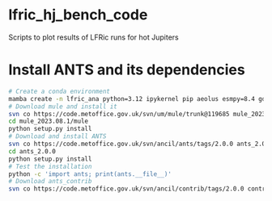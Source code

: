 # lfric_hj_bench_code
Scripts to plot results of LFRic runs for hot Jupiters

# Install ANTS and its dependencies

```bash
# Create a conda environment
mamba create -n lfric_ana python=3.12 ipykernel pip aeolus esmpy=8.4 gdal iris matplotlib numba pykdtree
# Download mule and install it
svn co https://code.metoffice.gov.uk/svn/um/mule/trunk@119685 mule_2023.08.1
cd mule_2023.08.1/mule
python setup.py install
# Download and install ANTS
svn co https://code.metoffice.gov.uk/svn/ancil/ants/tags/2.0.0 ants_2.0.0
cd ants_2.0.0
python setup.py install
# Test the installation
python -c 'import ants; print(ants.__file__)'
# Download ants_contrib
svn co https://code.metoffice.gov.uk/svn/ancil/contrib/tags/2.0.0 contrib_2.0.0
```
